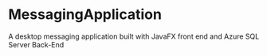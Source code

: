 # MessagingApplication
A desktop messaging application built with JavaFX front end and Azure SQL Server Back-End
